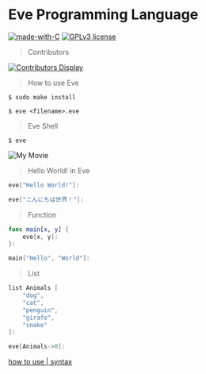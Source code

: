 # Eve Programming Language

[![made-with-C](https://img.shields.io/badge/Made%20with-C-1f425f.svg)](https://en.wikipedia.org/wiki/C_(programming_language)) [![GPLv3 license](https://img.shields.io/badge/License-GPLv3-blue.svg)](http://perso.crans.org/besson/LICENSE.html)

> Contributors

[![Contributors Display](https://badges.pufler.dev/contributors/ibukiyoshidaa/eve?size=50&padding=5&bots=true)](https://github.com/ibukiyoshidaa/eve)

> How to use Eve

```
$ sudo make install
```

```
$ eve <filename>.eve
```

> Eve Shell
```
$ eve
```
![My Movie](https://user-images.githubusercontent.com/81926489/134149257-955d107c-cbd7-4d16-8258-a38f495acce9.gif)


> Hello World! in Eve
```swift
eve["Hello World!"]:

eve["こんにちは世界！"]:

```

> Function
```swift
func main[x, y] {
    eve[x, y]:
}:

main["Hello", "World"]:
```

> List
```swift
list Animals [
    "dog",
    "cat",
    "penguin",
    "girafe",
    "snake"
]:

eve[Animals->0]:
```

<a href="https://eveofficial.herokuapp.com/docs">how to use | syntax<a>
